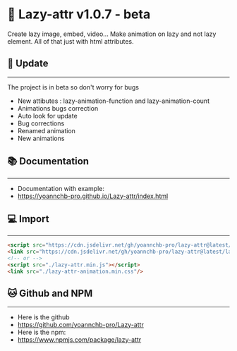 # 📖 Lazy-attr v1.0.7 - beta
Create lazy image, embed, video... Make animation on lazy and not lazy element. All of that just with html attributes.
## 🎉 Update
--------
The project is in beta so don't worry for bugs
- New attibutes : lazy-animation-function and lazy-animation-count
- Animations bugs correction
- Auto look for update
- Bug corrections
- Renamed animation
- New animations
## 📚 Documentation
--------
- Documentation with example:
- https://yoannchb-pro.github.io/Lazy-attr/index.html
## 💻 Import
--------
```html
<script src="https://cdn.jsdelivr.net/gh/yoannchb-pro/lazy-attr@latest/lazy-attr.min.js"></script>
<link src="https://cdn.jsdelivr.net/gh/yoannchb-pro/lazy-attr@latest/lazy-attr-animation.min.css"/>
<!-- or -->
<script src="./lazy-attr.min.js"></script>
<link src="./lazy-attr-animation.min.css"/>
```
## 🐱 Github and NPM
--------
- Here is the github
- https://github.com/yoannchb-pro/Lazy-attr
- Here is the npm:
- https://www.npmjs.com/package/lazy-attr